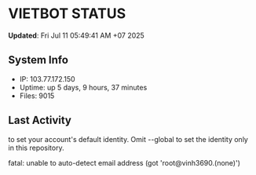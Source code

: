 # VIETBOT STATUS
**Updated**: Fri Jul 11 05:49:41 AM +07 2025

## System Info
- IP: 103.77.172.150
- Uptime: up 5 days, 9 hours, 37 minutes
- Files: 9015

## Last Activity

to set your account's default identity.
Omit --global to set the identity only in this repository.

fatal: unable to auto-detect email address (got 'root@vinh3690.(none)')
